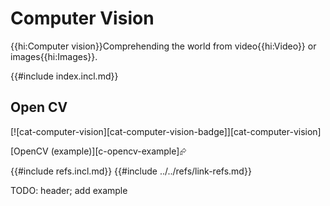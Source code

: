 # Computer Vision

{{hi:Computer vision}}Comprehending the world from video{{hi:Video}} or images{{hi:Images}}.

{{#include index.incl.md}}

## Open CV

[![cat-computer-vision][cat-computer-vision-badge]][cat-computer-vision]

[OpenCV (example)][c-opencv-example]⮳

{{#include refs.incl.md}}
{{#include ../../refs/link-refs.md}}
<div class="hidden">
TODO: header; add example
</div>
